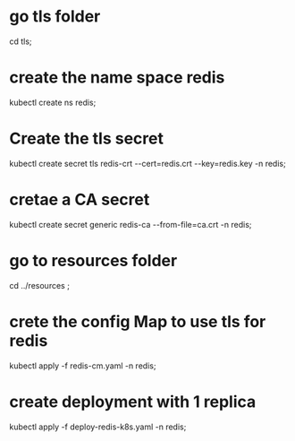 # go tls folder
cd tls;
# create the name space redis 
kubectl create ns redis;
# Create the tls secret
kubectl create secret tls redis-crt --cert=redis.crt --key=redis.key  -n redis;
# cretae a CA secret 
kubectl create secret generic redis-ca --from-file=ca.crt  -n redis;
# go to resources folder 
cd ../resources ;
# crete the config Map to use tls for redis
kubectl apply -f redis-cm.yaml -n redis;
# create deployment with 1 replica
kubectl apply -f deploy-redis-k8s.yaml -n redis;
